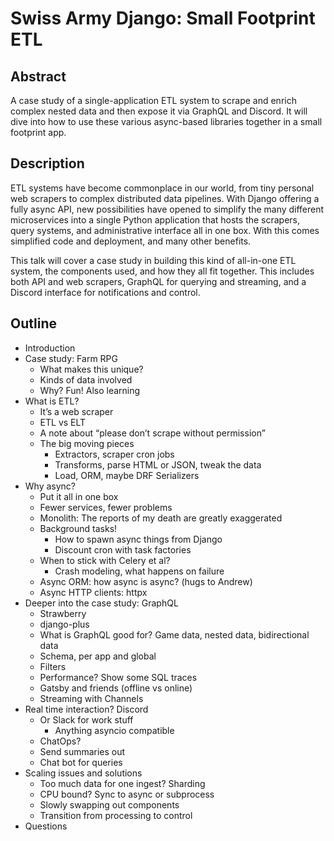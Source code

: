 # Swiss Army Django: Small Footprint ETL

## Abstract

A case study of a single-application ETL system to scrape and enrich complex nested data and then expose it via GraphQL and Discord. It will dive into how to use these various async-based libraries together in a small footprint app.

## Description

ETL systems have become commonplace in our world, from tiny personal web scrapers to complex distributed data pipelines. With Django offering a fully async API, new possibilities have opened to simplify the many different microservices into a single Python application that hosts the scrapers, query systems, and administrative interface all in one box. With this comes simplified code and deployment, and many other benefits.

This talk will cover a case study in building this kind of all-in-one ETL system, the components used, and how they all fit together. This includes both API and web scrapers, GraphQL for querying and streaming, and a Discord interface for notifications and control.

## Outline

* Introduction
* Case study: Farm RPG
  * What makes this unique?
  * Kinds of data involved
  * Why? Fun! Also learning
* What is ETL?
  * It’s a web scraper
  * ETL vs ELT
  * A note about “please don’t scrape without permission”
  * The big moving pieces
    * Extractors, scraper cron jobs
    * Transforms, parse HTML or JSON, tweak the data
    * Load, ORM, maybe DRF Serializers
* Why async?
  * Put it all in one box
  * Fewer services, fewer problems
  * Monolith: The reports of my death are greatly exaggerated
  * Background tasks!
    * How to spawn async things from Django
    * Discount cron with task factories
  * When to stick with Celery et al?
    * Crash modeling, what happens on failure
  * Async ORM: how async is async? (hugs to Andrew)
  * Async HTTP clients: httpx
* Deeper into the case study: GraphQL
  * Strawberry
  * django-plus
  * What is GraphQL good for? Game data, nested data, bidirectional data
  * Schema, per app and global
  * Filters
  * Performance? Show some SQL traces
  * Gatsby and friends (offline vs online)
  * Streaming with Channels
* Real time interaction? Discord
  * Or Slack for work stuff
    * Anything asyncio compatible
  * ChatOps?
  * Send summaries out 
  * Chat bot for queries
* Scaling issues and solutions
  * Too much data for one ingest? Sharding 
  * CPU bound? Sync to async or subprocess
  * Slowly swapping out components
  * Transition from processing to control
* Questions
